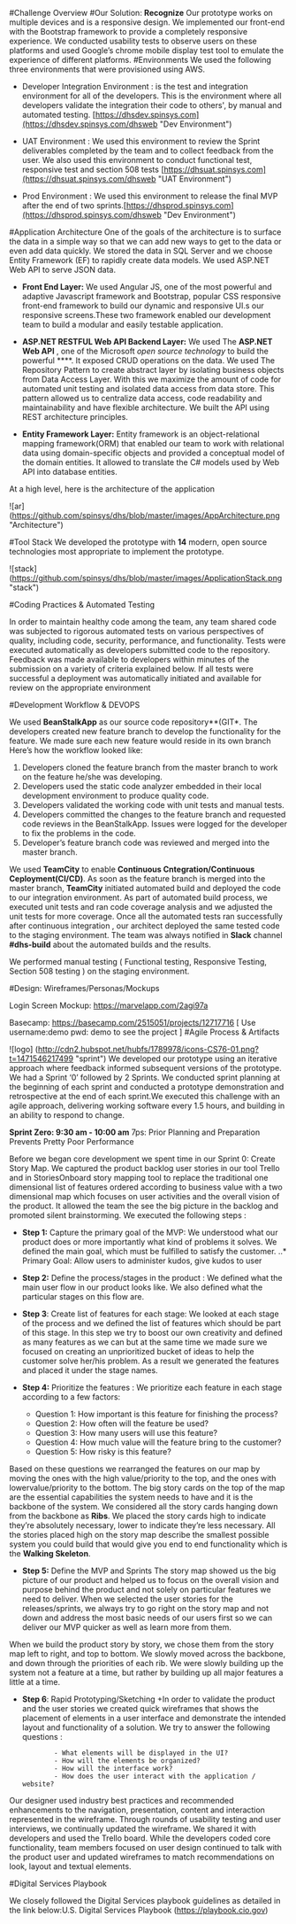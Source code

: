 #Challenge Overview
#Our Solution: **Recognize**
Our prototype works on multiple devices and is a responsive design. We implemented our front-end with the Bootstrap framework to provide a completely responsive experience. We conducted usability tests to observe users on these platforms and used Google’s chrome mobile display test tool to emulate the experience of different platforms.
#Environments
We used the following three environments that were provisioned using AWS.

+ Developer Integration Environment : is the test and integration environment for all of the developers. This is the environment where all developers validate the integration their code to others', by manual and automated testing.   [https://dhsdev.spinsys.com](https://dhsdev.spinsys.com/dhsweb "Dev Environment")

+ UAT Environment : We used this environment to review the Sprint deliverables
 completed by the team and to collect feedback from the user. We also used this environment to conduct functional test, responsive test and section 508 tests
 [https://dhsuat.spinsys.com](https://dhsuat.spinsys.com/dhsweb "UAT Environment")

+ Prod Environment : We used this environment to release the final MVP after the end of two sprints.[https://dhsprod.spinsys.com](https://dhsprod.spinsys.com/dhsweb "Dev Environment")

#Application Architecture
One of the goals of the architecture is to surface the data in a simple way so that we can add new ways to get to the data or even add data quickly. We stored the data in SQL Server and we choose Entity Framework (EF)  to rapidly create data models. We used ASP.NET Web API to serve JSON data.

+ **Front End Layer:** We used Angular JS, one of the most powerful and adaptive Javascript framework and Bootstrap, popular CSS responsive front-end framework to build our dynamic and responsive UI.s our responsive screens.These two framework enabled our development team to build a modular and easily testable application.

+ **ASP.NET RESTFUL Web API Backend Layer:** We used The **ASP.NET Web API** , one of the Microsoft _open source technology_ to build the powerful ****. It exposed CRUD operations on the data. We used The Repository Pattern to create abstract layer by isolating business objects from Data Access Layer. With this we maximize the amount of code for automated unit testing and isolated data access from data store. This pattern allowed us  to centralize data access, code readability and maintainability and have flexible architecture. We built the API using REST architecture principles.

+ **Entity Framework Layer:** Entity framework is an object-relational mapping framework(ORM) that enabled our team to work with relational data using domain-specific objects and provided a conceptual model of the domain entities. It allowed to translate the C# models used by Web API into database entities.

At a high level, here is the architecture of the application

![ar] (https://github.com/spinsys/dhs/blob/master/images/AppArchitecture.png "Architecture")


#Tool Stack
We developed the prototype with **14** modern, open source technologies most appropriate to implement the prototype.

![stack] (https://github.com/spinsys/dhs/blob/master/images/ApplicationStack.png "stack")

#Coding Practices & Automated Testing

In order to maintain healthy code among the team, any team shared code was subjected to rigorous automated tests on various perspectives of quality, including code, security, performance, and functionality. Tests were executed automatically as developers submitted code to the repository. Feedback was made available to developers within minutes of the submission on a variety of criteria explained below. If all tests were successful a deployment was automatically initiated and available for review on the appropriate environment

#Development Workflow & DEVOPS

We used **BeanStalkApp** as our source code repository**(GIT*. The developers created new feature branch to develop the functionality for the feature. We made sure each new feature would reside in its own branch Here’s how the workflow looked like:

1. Developers cloned the feature branch from the master branch to work on the feature he/she was developing.
2. Developers used the static code analyzer embedded in their local development environment to produce quality code.
3. Developers validated the working code with unit tests and manual tests.
4. Developers committed the changes to the feature branch and requested code reviews in the BeanStalkApp. Issues were logged for the developer to fix the problems in the code.
5. Developer’s feature branch code was reviewed and merged into the master branch.

We used **TeamCity** to enable **Continuous Cntegration/Continuous Ceployment(CI/CD)**. As soon as the feature branch is merged into the master branch, **TeamCity** initiated automated  build and deployed the code to our integration environment. As part of automated build process, we executed unit tests and ran code coverage analysis and we adjusted the unit tests for  more coverage. Once all the automated tests ran successfully after continuous integration , our architect deployed the same tested code to the staging environment. The team was always notified in **Slack** channel **#dhs-build** about the automated builds and the results.

We performed manual testing ( Functional testing, Responsive Testing, Section 508 testing ) on the staging environment.

#Design: Wireframes/Personas/Mockups


Login Screen Mockup:
https://marvelapp.com/2agi97a

Basecamp: https://basecamp.com/2515051/projects/12717716   [ Use username:demo pwd: demo to see the project ]
#Agile Process & Artifacts

![logo] (http://cdn2.hubspot.net/hubfs/1789978/icons-CS76-01.png?t=1471546217499 "sprint")
We developed our prototype using an iterative approach where feedback informed subsequent versions of the prototype. We had a Sprint ‘0’ followed by 2 Sprints.  We conducted sprint planning at the beginning of each sprint and conducted a prototype demonstration and retrospective at the end of each sprint.We executed this challenge with an agile approach, delivering working software every 1.5 hours, and building in an ability to respond to change.

**Sprint Zero: 9:30 am - 10:00 am**
7ps: Prior Planning and Preparation Prevents Pretty Poor Performance

Before we began core development  we spent time in our Sprint 0: Create Story Map. We captured the  product backlog user stories in our tool Trello and in StoriesOnboard story mapping tool to replace the traditional one dimensional list of features ordered according to business value with a two dimensional map which focuses on user activities and the overall vision of the product. It allowed the team the see the big picture in the backlog and promoted silent brainstorming. We executed the following steps :

+ **Step 1:** Capture the primary goal of the MVP:  We understood what our product does or more importantly what kind of problems it solves. We defined the main goal, which must be fulfilled to satisfy the customer.
  ..* Primary Goal: Allow users to administer kudos, give kudos to user
+ **Step 2:** Define the process/stages in the product : We defined what the main user flow in our product looks like. We also defined what the particular stages on this flow are.
+ **Step 3**: Create list of features for each stage:  We looked at each stage of the process and we defined the list of features which should be part of this stage. In this step we try to boost our own creativity and defined as many features as we can but at the same time we made sure we focused on creating  an unprioritized bucket of ideas to help the customer solve her/his problem. As  a result we generated the features and placed it under the stage names.
+ **Step 4:**  Prioritize the features : We prioritize each feature in each stage according to a few factors:

    - Question 1: How important is this feature for finishing the process?
    - Question 2: How often will the feature be used?
    - Question 3: How many users will use this feature?
    - Question 4: How much value will the feature bring to the customer?
    - Question 5: How risky is this feature?

 Based on these questions we rearranged the features on our map by moving the ones with the high value/priority to the top, and the ones with lowervalue/priority to the bottom. The big story cards on the top of the map are the essential capabilities the system needs to have and it is the backbone of the system. We considered all the story cards hanging down from the backbone as **Ribs**. We placed the story cards high to indicate they’re absolutely necessary, lower to indicate they’re less necessary. All the stories placed high on the story map describe the smallest possible system you could build that would give you end to end functionality which is the **Walking Skeleton**.
 
 + **Step 5:** Define the MVP and Sprints
  The story map showed us the big picture of our product and helped us to focus on the overall vision and purpose behind the product and not solely on particular features we need to deliver. When we selected the user stories for the releases/sprints, we always try to go right on the story map and not down and address the most basic needs of our users first so we can deliver our MVP quicker as well as learn more from them.

  When we build the product story by story, we chose them from the story map left to right, and top to bottom. We slowly moved across the backbone, and down through the priorities of each rib. We were slowly building up the system not a feature at a time, but rather by building up all major features a little at a time.
  
  + **Step 6**: Rapid Prototyping/Sketching
  +In order to validate the product and the user stories we created quick wireframes that shows the placement of elements in a user interface and demonstrate the intended layout and functionality of a solution. We try to  answer the following questions :

                - What elements will be displayed in the UI?
                - How will the elements be organized?
                - How will the interface work?
                - How does the user interact with the application / website?

 Our  designer used industry best practices and recommended enhancements to the navigation, presentation, content and interaction represented in the wireframe. Through rounds of usability testing and user interviews, we continually updated the wireframe. We shared it with developers and used the Trello board. While the developers coded core functionality, team members focused on user design continued to talk with the product user and updated wireframes to match recommendations on look, layout and textual elements.
  
#Digital Services Playbook

We closely followed the Digital Services playbook guidelines as detailed in the link below:U.S. Digital Services Playbook (https://playbook.cio.gov)






